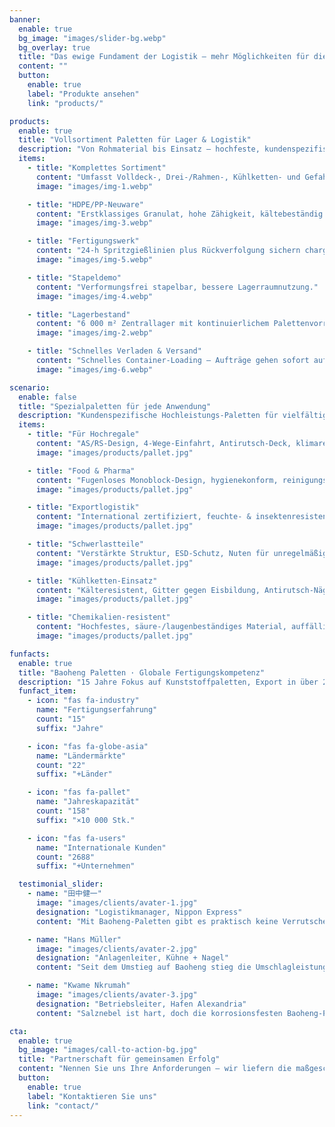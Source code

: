 ```yaml
---
banner:
  enable: true
  bg_image: "images/slider-bg.webp"
  bg_overlay: true
  title: "Das ewige Fundament der Logistik – mehr Möglichkeiten für die Welt bewegen"
  content: ""
  button:
    enable: true
    label: "Produkte ansehen"
    link: "products/"

products:
  enable: true
  title: "Vollsortiment Paletten für Lager & Logistik"
  description: "Von Rohmaterial bis Einsatz – hochfeste, kundenspezifische Ladungsträger"
  items:
    - title: "Komplettes Sortiment"
      content: "Umfasst Volldeck-, Drei-/Rahmen-, Kühlketten- und Gefahrgutpaletten."
      image: "images/img-1.webp"

    - title: "HDPE/PP-Neuware"
      content: "Erstklassiges Granulat, hohe Zähigkeit, kältebeständig und umweltkonform."
      image: "images/img-3.webp"

    - title: "Fertigungswerk"
      content: "24-h Spritzgießlinien plus Rückverfolgung sichern chargenreine Qualität."
      image: "images/img-5.webp"

    - title: "Stapeldemo"
      content: "Verformungsfrei stapelbar, bessere Lagerraumnutzung."
      image: "images/img-4.webp"

    - title: "Lagerbestand"
      content: "6 000 m² Zentrallager mit kontinuierlichem Palettenvorrat."
      image: "images/img-2.webp"

    - title: "Schnelles Verladen & Versand"
      content: "Schnelles Container-Loading – Aufträge gehen sofort auf Reise."
      image: "images/img-6.webp"

scenario:
  enable: false
  title: "Spezialpaletten für jede Anwendung"
  description: "Kundenspezifische Hochleistungs-Paletten für vielfältige Branchenanforderungen"
  items:
    - title: "Für Hochregale"
      content: "AS/RS-Design, 4-Wege-Einfahrt, Antirutsch-Deck, klimaresistent und langlebig."
      image: "images/products/pallet.jpg"

    - title: "Food & Pharma"
      content: "Fugenloses Monoblock-Design, hygienekonform, reinigungs- und desinfektionsbeständig."
      image: "images/products/pallet.jpg"

    - title: "Exportlogistik"
      content: "International zertifiziert, feuchte- & insektenresistent, Kantenschutz für Ferntransporte."
      image: "images/products/pallet.jpg"

    - title: "Schwerlastteile"
      content: "Verstärkte Struktur, ESD-Schutz, Nuten für unregelmäßige Teile, ölbeständig."
      image: "images/products/pallet.jpg"

    - title: "Kühlketten-Einsatz"
      content: "Kälteresistent, Gitter gegen Eisbildung, Antirutsch-Nägel für Sicherheit im Froster."
      image: "images/products/pallet.jpg"

    - title: "Chemikalien-resistent"
      content: "Hochfestes, säure-/laugenbeständiges Material, auffällige Sicherheitsfarbe."
      image: "images/products/pallet.jpg"

funfacts:
  enable: true
  title: "Baoheng Paletten · Globale Fertigungskompetenz"
  description: "15 Jahre Fokus auf Kunststoffpaletten, Export in über 20 Länder<br>Professionelle Logistikausrüstung für globale Supply Chains"
  funfact_item:
    - icon: "fas fa-industry"
      name: "Fertigungserfahrung"
      count: "15"
      suffix: "Jahre"

    - icon: "fas fa-globe-asia"
      name: "Ländermärkte"
      count: "22"
      suffix: "+Länder"

    - icon: "fas fa-pallet"
      name: "Jahreskapazität"
      count: "158"
      suffix: "×10 000 Stk."

    - icon: "fas fa-users"
      name: "Internationale Kunden"
      count: "2688"
      suffix: "+Unternehmen"

  testimonial_slider:
    - name: "田中健一"
      image: "images/clients/avater-1.jpg"
      designation: "Logistikmanager, Nippon Express"
      content: "Mit Baoheng-Paletten gibt es praktisch keine Verrutscher mehr – die Schadensquote an Präzisionsgeräten liegt nur noch bei 0,2 %, spart jährlich über 20 Mio. ¥."

    - name: "Hans Müller"
      image: "images/clients/avater-2.jpg"
      designation: "Anlagenleiter, Kühne + Nagel"
      content: "Seit dem Umstieg auf Baoheng stieg die Umschlagleistung. Selbst bei –20 °C bleiben sie zäh; in fünf Jahren keine Ausfälle."

    - name: "Kwame Nkrumah"
      image: "images/clients/avater-3.jpg"
      designation: "Betriebsleiter, Hafen Alexandria"
      content: "Salznebel ist hart, doch die korrosionsfesten Baoheng-Paletten halten stand. Der Verlust sank von 5 % auf 1,2 %."

cta:
  enable: true
  bg_image: "images/call-to-action-bg.jpg"
  title: "Partnerschaft für gemeinsamen Erfolg"
  content: "Nennen Sie uns Ihre Anforderungen – wir liefern die maßgeschneiderte Lösung."
  button:
    enable: true
    label: "Kontaktieren Sie uns"
    link: "contact/"
---
```

